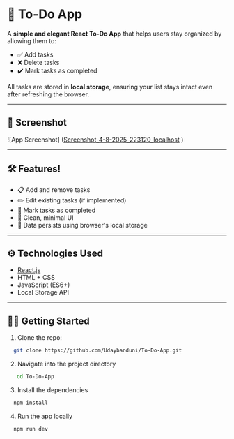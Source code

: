 # 🚀 To-Do App

A **simple and elegant React To-Do App** that helps users stay organized by allowing them to:

- ✅ Add tasks
- ❌ Delete tasks
- ✔️ Mark tasks as completed

All tasks are stored in **local storage**, ensuring your list stays intact even after refreshing the browser.

---

## 📸 Screenshot

![App Screenshot] ([Screenshot_4-8-2025_223120_localhost](https://github.com/user-attachments/assets/447c0dfd-6acd-4f1b-b345-ed1e2e0e417e) )

---

## 🛠️ Features!


- 📋 Add and remove tasks
- ✏️ Edit existing tasks (if implemented)
- 🎯 Mark tasks as completed
- 🌙 Clean, minimal UI
- 💾 Data persists using browser's local storage

---

## ⚙️ Technologies Used

- [React.js](https://reactjs.org/)
- HTML + CSS
- JavaScript (ES6+)
- Local Storage API

---

## 🧑‍💻 Getting Started

1. Clone the repo:
 ```bash
   git clone https://github.com/Udaybanduni/To-Do-App.git
 ```     

2. Navigate into the project directory
 ```bash
    cd To-Do-App
 ```
3. Install the dependencies
 ```bash
   npm install
 ```
4. Run the app locally
 ```bash
   npm run dev
 ```


   
